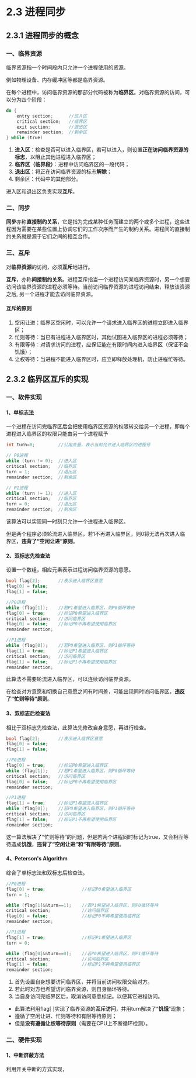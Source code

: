 # 2.3 进程同步

## 2.3.1 进程同步的概念

### 一、临界资源

临界资源指一个时间段内只允许一个进程使用的资源。

例如物理设备、内存缓冲区等都是临界资源。

在每个进程中，访问临界资源的那部分代码被称为**临界区**。对临界资源的访问，可以分为四个阶段：

```objectivec
do {
    entry section;      //进入区
    critical section;   //临界区
    exit section;       //退出区
    remainder section;  //剩余区
} while (true)
```

1. **进入区**：检查是否可以进入临界区，若可以进入，则设置**正在访问临界资源的标志**，以阻止其他进程进入临界区；
2. **临界区（临界段）**：进程中访问临界区的一段代码；
3. **退出区**：将正在访问临界资源的标志**解除**；
4. 剩余区：代码中的其他部分。

进入区和退出区负责实现**互斥**。

### 二、同步

**同步**亦称**直接制约关系**，它是指为完成某种任务而建立的两个或多个进程，这些进程因为需要在某些位置上协调它们的工作次序而产生的制约关系。进程间的直接制约关系就是源于它们之间的相互合作。

### 三、互斥

对**临界资源**的访问，必须**互斥**地进行。

**互斥**，亦称**间接制约关系**。进程互斥指当一个进程访问某临界资源时，另一个想要访问该临界资源的进程必须等待。当前访问临界资源的进程访问结束，释放该资源之后, 另一个进程才能去访问临界资源。

#### 互斥的原则

1. 空闲让进：临界区空闲时，可以允许一个请求进入临界区的进程立即进入临界区；
2. 忙则等待：当已有进程进入临界区时，其他试图进入临界区的进程必须等待；
3. 有限等待：对请求访问的进程，应保证能在有限时间内进入临界区（保证不会饥饿）；
4. 让权等待：当进程不能进入临界区时，应立即释放处理机，防止进程忙等待。

## 2.3.2 临界区互斥的实现

### 一、软件实现

#### 1、单标志法

一个进程在访问完临界区后会把使用临界区资源的权限转交给另一个进程，即每个进程进入临界区的权限只能由另一个进程赋予

```cpp
int turn=0;         //公用变量，表示当前允许进入临界区的进程号

// P0进程
while (turn != 0);  //进入区
critical section;   //临界区
turn = 1;           //退出区
remainder section;  //剩余区

// P1进程
while (turn != 1);  //进入区
critical section;   //临界区
turn = 0;           //退出区
remainder section;  //剩余区
```

该算法可以实现同一时刻只允许一个进程进入临界区。

但是两个程序必须轮流进入临界区，若1不再进入临界区，则0将无法再次进入临界区，**违背了“空闲让进”原则**。

#### 2、双标志先检查法

设置一个数组，相应元素表示进程访问临界资源的意愿。

```cpp
bool flag[2];       //表示进入临界区意愿
flag[0] = false;
flag[1] = false;

//P0进程
while (flag[1]);    //若P1希望进入临界区，则P0循环等待
flag[0] = true;     //标记P0希望进入临界区
critical section;   //访问临界区
flag[0] = false;    //标记P0不再希望使用临界区
remainder section;

//P1进程
while (flag[0]);    //若P0希望进入临界区，则P1循环等待
flag[1] = true;     //标记P1希望进入临界区
critical section;   //访问临界区
flag[1] = false;    //标记P1不再希望使用临界区
remainder section;
```

此算法不需要轮流进入临界区，可以连续访问临界资源。

在检查对方意愿和切换自己意愿之间有时间差，可能出现同时访问临界区，**违反了“忙则等待”原则**。

#### 3、双标志后检查法

相比于双标志先检查法，此算法先修改自身意愿，再进行检查。

```cpp
bool flag[2];       //表示进入临界区意愿
flag[0] = false;
flag[1] = false;

//P0进程
flag[0] = true;     //标记P0希望进入临界区
while (flag[1]);    //若P1希望进入临界区，则P0循环等待
critical section;   //访问临界区
flag[0] = false;    //标记P0不再希望使用临界区
remainder section;

//P1进程
flag[1] = true;     //标记P1希望进入临界区
while (flag[0]);    //若P0希望进入临界区，则P1循环等待
critical section;   //访问临界区
flag[1] = false;    //标记P1不再希望使用临界区
remainder section;
```

这一算法解决了“忙则等待”的问题，但是若两个进程同时标记为true，又会相互等待造成**饥饿**，**违背了“空闲让进”和“有限等待”原则**。

#### 4、Peterson's Algorithm

综合了单标志法和双标志后检查法。

```cpp
//P0进程
flag[0] = true;              //标记P0希望进入临界区
turn = 1;                    

while (flag[1]&&turn==1);    //若P1希望进入临界区，则P0循环等待
critical section;            //访问临界区
flag[0] = false;             //标记P0不再希望使用临界区
remainder section;

//P1进程
flag[1] = true;              //标记P1希望进入临界区
turn = 0;

while (flag[0]&&turn==0);    //若P0希望进入临界区，则P1循环等待
critical section;            //访问临界区
flag[1] = false;             //标记P1不再希望使用临界区
remainder section;
```

1. 首先设置自身想要访问临界区，并将当前访问权限交给对方。
2. 若此时对方也希望访问临界资源，则自身循环等待。
3. 当自身访问完临界区后，取消访问意愿标记。以便其它进程访问。

* 此算法利用flag\[ \]实现了临界资源的**互斥访问**，并用turn解决了“**饥饿**”现象；
* 遵循了空闲让进、忙则等待和有限等待原则；
* 但是**没有遵循让权等待原则**（需要在CPU上不断循环检测）。

### 二、硬件实现

#### 1、中断屏蔽方法

利用开关中断的方式实现，

